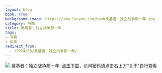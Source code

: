 ```yaml
---
layout: blog
book: true
background-image: https://img.locyoo.com/book奠基者：独立战争那一年.jpg
category: 书籍
title: 奠基者：独立战争那一年
tags:
- 书籍
- 军事
redirect_from:
  - /2024/03/奠基者：独立战争那一年/
---
```

![](https://img.locyoo.com/book奠基者：独立战争那一年.jpg)
奠基者：独立战争那一年: <a name = "ref1" href="https://url18.ctfile.com/f/50983618-1323174823-0c0f57?p=3619">点击下载</a>，访问密码请点击右上方“关于”自行查看